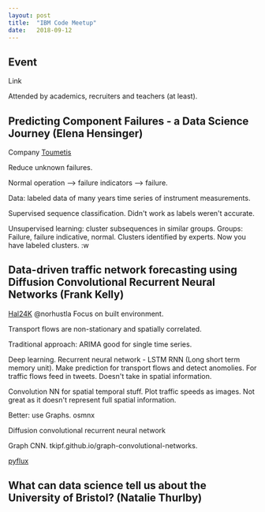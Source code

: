 ```yaml
---
layout: post
title:  "IBM Code Meetup"
date:   2018-09-12
---
```


## Event

Link

Attended by academics, recruiters and teachers (at least). 



## Predicting Component Failures - a Data Science Journey (Elena Hensinger)

Company [Toumetis](https://toumetis.com/)

Reduce unknown failures. 

Normal operation --> failure indicators --> failure. 

Data: labeled data of many years time series of instrument measurements. 

Supervised sequence classification. Didn't work as labels weren't accurate.  

Unsupervised learning: cluster subsequences in similar groups. Groups: Failure, failure indicative, normal. Clusters identified by experts.  Now you have labeled clusters. :w


 

## Data-driven traffic network forecasting using Diffusion Convolutional Recurrent Neural Networks (Frank Kelly)

[Hal24K](https://hal24k.com/) @norhustla Focus on built environment. 

Transport flows are non-stationary and spatially correlated. 

Traditional approach: ARIMA good for single time series. 

Deep learning. Recurrent neural network - LSTM RNN (Long short term memory unit). Make prediction for transport flows and detect anomolies.  For traffic flows feed in tweets.  Doesn't take in spatial information. 

Convolution NN for spatial temporal stuff.   Plot traffic speeds as images. Not great as it doesn't represent full spatial information. 

Better: use Graphs.  osmnx

Diffusion convolutional recurrent neural network

Graph CNN.  tkipf.github.io/graph-convolutional-networks. 

[pyflux](https://github.com/RJT1990/pyflux)






## What can data science tell us about the University of Bristol? (Natalie Thurlby)
